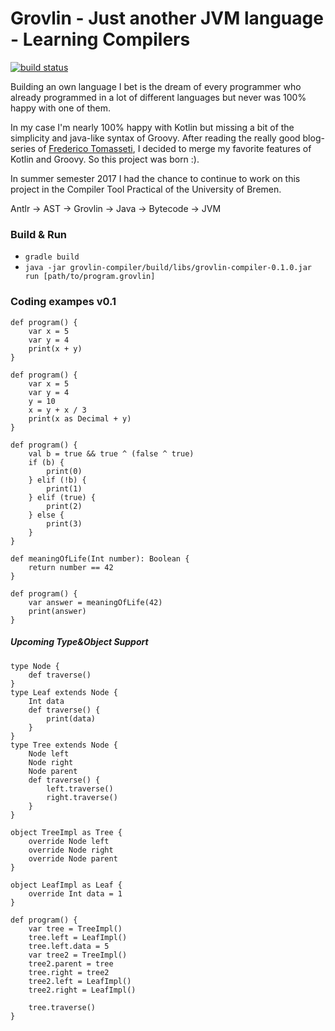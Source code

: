 # Grovlin - Just another JVM language - Learning Compilers
[![build status](https://gitlab.com/arturbosch/Grovlin/badges/master/build.svg)](https://gitlab.com/arturbosch/Grovlin/commits/master)

Building an own language I bet is the dream of every programmer who already programmed in a lot of different languages but never was 100% happy with one of them.

In my case I'm nearly 100% happy with Kotlin but missing a bit of the simplicity and java-like syntax of Groovy. After reading the really good blog-series of [Frederico Tomasseti](https://tomassetti.me/getting-started-with-antlr-building-a-simple-expression-language/), I decided
to merge my favorite features of Kotlin and Groovy. So this project was born :).

In summer semester 2017 I had the chance to continue to work on this project in the Compiler Tool Practical of the
University of Bremen.

Antlr -> AST -> Grovlin -> Java -> Bytecode -> JVM

### Build & Run

- `gradle build`
- `java -jar grovlin-compiler/build/libs/grovlin-compiler-0.1.0.jar run [path/to/program.grovlin]`


### Coding exampes v0.1

```
def program() {
    var x = 5
    var y = 4
    print(x + y)
}
```

```
def program() {
    var x = 5
    var y = 4
    y = 10
    x = y + x / 3
    print(x as Decimal + y)
}
```

```
def program() {
    val b = true && true ^ (false ^ true)
    if (b) {
        print(0)
    } elif (!b) {
        print(1)
    } elif (true) {
        print(2)
    } else {
        print(3)
    }
}
```

```
def meaningOfLife(Int number): Boolean {
    return number == 42
}

def program() {
    var answer = meaningOfLife(42)
    print(answer)
}
```

##### Upcoming Type&Object Support

```
type Node {
    def traverse()
}
type Leaf extends Node {
    Int data
    def traverse() {
        print(data)
    }
}
type Tree extends Node {
    Node left
    Node right
    Node parent
    def traverse() {
        left.traverse()
        right.traverse()
    }
}

object TreeImpl as Tree {
    override Node left
    override Node right
    override Node parent
}

object LeafImpl as Leaf {
    override Int data = 1
}

def program() {
    var tree = TreeImpl()
    tree.left = LeafImpl()
    tree.left.data = 5
    var tree2 = TreeImpl()
    tree2.parent = tree
    tree.right = tree2
    tree2.left = LeafImpl()
    tree2.right = LeafImpl()

    tree.traverse()
}
```
